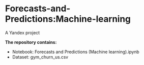 # Forecasts-and-Predictions:Machine-learning
A Yandex project

<b> The repository contains: </b>
<ul>
<li> Notebook: Forecasts and Predictions (Machine learning).ipynb </li>
<li> Dataset: gym_churn_us.csv </li>
</ul>
